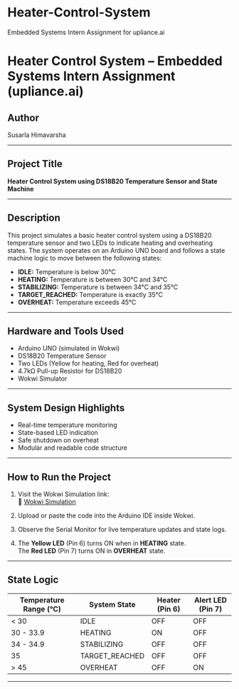 # Heater-Control-System
Embedded Systems Intern Assignment for upliance.ai

# Heater Control System – Embedded Systems Intern Assignment (upliance.ai)

## Author
Susarla Himavarsha

---

## Project Title
**Heater Control System using DS18B20 Temperature Sensor and State Machine**

---

## Description
This project simulates a basic heater control system using a DS18B20 temperature sensor and two LEDs to indicate heating and overheating states. The system operates on an Arduino UNO board and follows a state machine logic to move between the following states:

- **IDLE:** Temperature is below 30°C  
- **HEATING:** Temperature is between 30°C and 34°C  
- **STABILIZING:** Temperature is between 34°C and 35°C  
- **TARGET_REACHED:** Temperature is exactly 35°C  
- **OVERHEAT:** Temperature exceeds 45°C

---

## Hardware and Tools Used
- Arduino UNO (simulated in Wokwi)
- DS18B20 Temperature Sensor
- Two LEDs (Yellow for heating, Red for overheat)
- 4.7kΩ Pull-up Resistor for DS18B20
- Wokwi Simulator

---

## System Design Highlights
- Real-time temperature monitoring
- State-based LED indication
- Safe shutdown on overheat
- Modular and readable code structure

---

## How to Run the Project

1. Visit the Wokwi Simulation link:  
   🔗 [Wokwi Simulation](https://wokwi.com/projects/438194143997126657)

2. Upload or paste the code into the Arduino IDE inside Wokwi.

3. Observe the Serial Monitor for live temperature updates and state logs.

4. The **Yellow LED** (Pin 6) turns ON when in **HEATING** state.  
   The **Red LED** (Pin 7) turns ON in **OVERHEAT** state.

---

## State Logic

| Temperature Range (°C) | System State     | Heater (Pin 6) | Alert LED (Pin 7) |
|------------------------|------------------|----------------|-------------------|
| < 30                   | IDLE             | OFF            | OFF               |
| 30 - 33.9              | HEATING          | ON             | OFF               |
| 34 - 34.9              | STABILIZING      | OFF            | OFF               |
| 35                     | TARGET_REACHED   | OFF            | OFF               |
| > 45                   | OVERHEAT         | OFF            | ON                |

---


